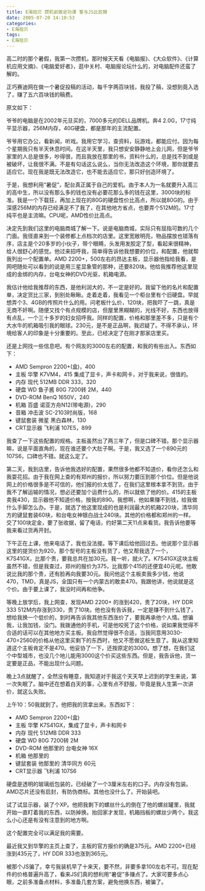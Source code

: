 ```yaml
---
title: E海拾贝 攒机前做足功课 誓与JS比狡猾
date: 2005-07-20 14:10:53
categories:
- E海拾贝
tags: 
- E海拾贝
---
```


高二时的那个暑假，我第一次攒机，那时候天天看《电脑报》、《大众软件》、《计算机应用文摘》、《电脑爱好者》，逛中关村、电脑报论坛什么的，对电脑配件还蛮了解的。

正巧赛迪网在做一个暑促投稿的活动，每千字两百块钱，我投了稿，没想到竟入选了，赚了五六百块钱的稿费。

原文如下：



爷爷的电脑是在2002年元旦买的，7000多元的DELL品牌机。奔4 2.0G，17寸纯平显示器，256M内存，40G硬盘，都是那年的主流配置。

爷爷用它办公，看新闻，听戏。我用它学习，查资料，玩游戏，都能应付。因为每个星期我只有半天休息时间。在这半天里，我只想安安静静地上会儿网，但是爷爷家里的人总是很多，吵得很，而且我放在那里的书，资料什么的，总是找不到或是被破坏，让我很不满。不是有句话这么说么，当你无法改造这个环境，那你就要去适应它。现在我是既无法改造它，也不能去适应它，那只好创造环境了。

于是，我想利用“暑促”，配台真正属于自己的爱机。由于本人为一名就要升入高三的高中生，所以没有那么多的钱也没有必要花那么多的钱在这里，3000块的标准。我是一个下载狂，再加上现在的80G的硬盘性价比高点，所以就80G的。由于深感256M的内存已经满足不了我了，在其他地方省点，也要弄个512M的。17寸纯平也是主流嘛。CPU呢，AMD性价比高点。

决定先到我们这里的电脑商城了解一下。说是电脑商城，实际只有屈指可数的几个门面。我径直来到一个装修都上点档次的店里。这里宽敞明亮，物品摆放也错落有序，店主是个20多岁的小伙子，带个眼睛，头发用发胶定了型，看起来很精神，给人很舒心的感觉。他过来招呼我，简单得告诉他我想要的价位，和配置，他就帮我列出一个配置单。AMD 2200+，500左右的昂达主板，显示器他指给我看，是网吧随处可以看到的说是用三星显象管的那种，还要820块。他给我推荐他这里现成的金绑的内存，台电女神的DVD光驱，机箱电源。

我估计他给我推荐的东西，是他利润大的，不一定是好的。我留下他的名片和配置单，决定货比三家，到别处瞅瞅。走着走着，我看见一个柜台里有个旧硬盘。早就想弄个3、4GB的传照片什么的用。问老板什么价，120块，把我吓了一跳，真是无商不奸啊。随便又找个有点规模的店，但屋里黑糊糊的，光线不好，东西也放得有点乱，一个三十多岁的妇女招呼我。同样的配置，价格和那里差不多，只是有个大水牛的机箱吸引我的眼球。230元，是不是正品啊，我迟疑了。不得不承认，环境给客人的印象是十分重要的。至此，已经决定了在刚才那家店里买。

还是上网找一些信息吧。有个网友的3000左右的配置，和我的有些出入。东西如下：

- AMD Sempron 2200+(盒)，400
- 主板 华擎 K7VM4，415 集成了显卡，声卡和网卡，对于我来说，很值的。
- 内存 现代 512MB DDR 333，320
- 硬盘 WD 鱼子酱 80G 7200转 2M，440
- DVD-ROM BenQ 1650V，240
- 机箱 百盛 诺亚方舟N12(带电源)，290
- 音箱 冲击波 SC-2103时尚版，168
- 键鼠套装 微星 黑白森林，130
- CRT显示器 飞利浦 107E5，899

我查了一下这些配置的规格。主板虽然出了两三年了，但是口碑不错。那个显示器嘛，说是平面直角的，现在谁还要个大肚子啊。于是，我又选了一个890元的107S6，口碑也不错。就这么定了。

第二天，我到店里，告诉他我选好的配置，果然很多他都不知道价，看你还怎么和我耍花招。由于我在网上查的有郑州的报价，所以努力要压到那个价位。但是他说网上的价格很多是不可信的，他们报的价太低了，在我们这里根本拿不到货。由于我不了解运输的情况，想必还要加个运费什么的，所以就依了他的价。415的主板卖我430，显示器他不知道价格，按我的890。我想啊，他如果赚不到钱，给我做什么手脚怎么办。于是，就选了他这里现成的也是利润最大的机箱220块，清华同方的键鼠套装60块，和台电女神银白战士240块。其他的价格都和郑州的一样。交了100块定金，要了张收据，留了电话，约好第二天11点来看货。我告诉他要等我来看过货再开封。

下午正在上课，他来电话了，我也没法接。等下课后给他回过去。他说那个显示器这里的提货价为920，那个型号的主板没有货了，他又帮我选了一个，K7S41GX，比那个贵，要我总共在加30元。我一听，就火了。K7S41GX这块主板虽然不错，但是我查过，郑州的报价为375，比我那个415的还便宜40元呢。他敢说比我的那个贵，还有脸再向我要30元。我问他这个主板卖我多少钱，他说470，TMD，真是JS，全国只有一个内蒙古的敢卖470。我跟他讲，他说就是这个价。由于要上课了，我没时间再和他争。

等晚上放学后，我上网查，发现AMD 2200+ 的涨到420，贵了20块，HY DDR 333 512M内存涨到330，贵了10块。他也没有告诉我，一定是赚不到什么钱了，想给我换一个低价的，到时再告诉我其他东西涨价了，要我再承他个人情。想骗我，让我加钱，没门。我拨通他的手机，可是他咬死了这个价格，说如果我觉得不合适的话可以在其他地方买主板。我自然觉得很不合适，当我同意用3030-470=2560的价格从他这里买剩下的东西时，他又不愿做这桩生意了。我从这里知道这个主板肯定不是470。他妥协了一下，还按原定的3000。想了想，在我们这个中型城市，也没几个地儿能用3000这个价买这些东西。但是，我告诉他，货一定要是正品，不能出现什么问题。

晚上3点就醒了，全然没有睡意，我知道对于我这个天天早上迟到的学生来说，第一次失眠了。脑中还在想着白天的事，心里有点不舒服，毕竟是我人生第一次讲价，就这么失败。

上午10：50我就到了。他把我的货拿出来。东西如下：

- AMD Sempron 2200+(盒)
- 主板 华擎 K7S41GX，集成了显卡，声卡和网卡
- 内存 现代 512MB DDR 333
- 硬盘 WD 80G 7200转 2M
- DVD-ROM 他那里的 台电女神 16X
- 机箱 他那里的
- 键鼠套装 他那里的 清华同方 60元
- CRT显示器 飞利浦 107S6

硬盘是透明的玻璃纸包装的，已经破了一个3厘米左右的口子。内存没有包装。AMD芯片还没有启封，有防伪商标。其他也没什么了。开始装吧。

试了试显示器，装了个XP。他把我剩下的螺丝什么的倒在了他的螺丝罐里，我就开始一直盯着我的东西，以防掉换。抬回家才发现，机箱挡板的螺丝少两个。我这么小心还是有没有注意到的地方啊。

这个配置完全可以满足我的需要。

最近我又到华擎的主页上查了，主板的官方报价的确是375元。AMD 2200+已经涨到435元了，HY DDR 333也涨到365元。

被那个JS骗了。幸亏我装机早了十来天，要不然，非要多拿100左右不可。现在配件的价格普遍升高了，看来JS们真的想利用“暑促”多赚点了。大家可要多点心眼，之前多准备点材料，多准备几套方案，避免他换东西，被骗了。